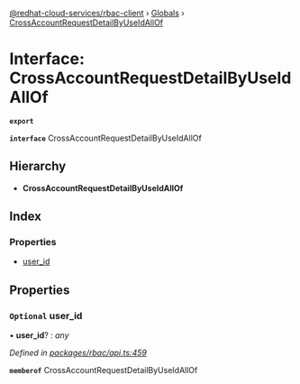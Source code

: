 [@redhat-cloud-services/rbac-client](../README.md) › [Globals](../globals.md) › [CrossAccountRequestDetailByUseIdAllOf](crossaccountrequestdetailbyuseidallof.md)

# Interface: CrossAccountRequestDetailByUseIdAllOf

**`export`** 

**`interface`** CrossAccountRequestDetailByUseIdAllOf

## Hierarchy

* **CrossAccountRequestDetailByUseIdAllOf**

## Index

### Properties

* [user_id](crossaccountrequestdetailbyuseidallof.md#optional-user_id)

## Properties

### `Optional` user_id

• **user_id**? : *any*

*Defined in [packages/rbac/api.ts:459](https://github.com/RedHatInsights/javascript-clients/blob/master/packages/rbac/api.ts#L459)*

**`memberof`** CrossAccountRequestDetailByUseIdAllOf

